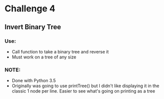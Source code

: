 # Challenge 4

## Invert Binary Tree

### Use:
- Call function to take a binary tree and reverse it
- Must work on a tree of any size

### NOTE:
- Done with Python 3.5
- Originally was going to use printTree() but I didn't like displaying it in the classic 1 node per line. Easier to see what's going on printing as a tree




